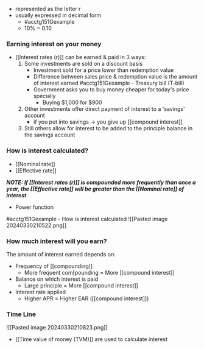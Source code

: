 - represented as the letter r
- usually expressed in decimal form
	- #acctg151Gexample
	- 10% = 0.10

### Earning interest on your money
- [[Interest rates (r)]] can be earned & paid in 3 ways:
	1. Some investments are sold on a discount basis
		- Investment sold for a price lower than redemption value
		- Difference between sales price & redemption value is the amount of interest earned
		 #acctg151Gexample - Treasury bill (T-bill)
		 - Government asks you to buy money cheaper for today's price specially
			 - Buying $1,000 for $900
	2. Other investments offer direct payment of interest to a 'savings' account
		- if you put into savings $\rightarrow$ you give up [[compound interest]]
	3. Still others allow for interest to be added to the principle balance in the savings account

### How is interest calculated?
- [[Nominal rate]]
- [[Effective rate]]

***NOTE: If [[Interest rates (r)]] is compounded more frequently than once a year, the [[Effective rate]] will be greater than the [[Nominal rate]] of interest***
- Power function

#acctg151Gexample - How is interest calculated
![[Pasted image 20240330210522.png]]

### How much interest will you earn?
The amount of interest earned depends on:
- Frequency of [[compounding]]
	- More frequent com[pounding = More [[compound interest]]
- Balance on which interest is paid
	- Large principle = More [[compound interest]]
- Interest rate applied
	- Higher APR = Higher EAR ([[compound interest]])

### Time Line
![[Pasted image 20240330210823.png]]
- [[Time value of money (TVM)]] are used to calculate interest